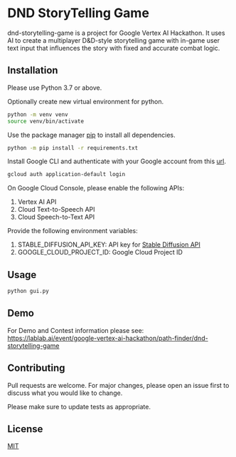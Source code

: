 # DND StoryTelling Game

dnd-storytelling-game is a project for Google Vertex AI Hackathon. It uses AI to create a multiplayer D&D-style storytelling game with in-game user text input that influences the story with fixed and accurate combat logic.


## Installation

Please use Python 3.7 or above.

Optionally create new virtual environment for python.

```bash
python -m venv venv
source venv/bin/activate
```

Use the package manager [pip](https://pip.pypa.io/en/stable/) to install all dependencies.

```bash
python -m pip install -r requirements.txt
```

Install Google CLI and authenticate with your Google account from this [url](
https://cloud.google.com/sdk/docs/install).

```bash
gcloud auth application-default login
```

On Google Cloud Console, please enable the following APIs:
1. Vertex AI API
2. Cloud Text-to-Speech API
3. Cloud Speech-to-Text API

Provide the following environment variables:
1. STABLE_DIFFUSION_API_KEY: API key for [Stable Diffusion API](https://stablediffusionapi.com/settings/api)
2. GOOGLE_CLOUD_PROJECT_ID: Google Cloud Project ID

## Usage

```bash
python gui.py
```

## Demo

For Demo and Contest information please see: https://lablab.ai/event/google-vertex-ai-hackathon/path-finder/dnd-storytelling-game

## Contributing

Pull requests are welcome. For major changes, please open an issue first
to discuss what you would like to change.

Please make sure to update tests as appropriate.

## License

[MIT](https://choosealicense.com/licenses/mit/)
